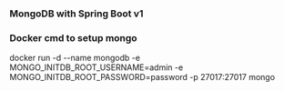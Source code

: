 ### MongoDB with Spring Boot v1

### Docker cmd to setup mongo
docker run -d --name mongodb -e MONGO_INITDB_ROOT_USERNAME=admin -e MONGO_INITDB_ROOT_PASSWORD=password -p 27017:27017 mongo
